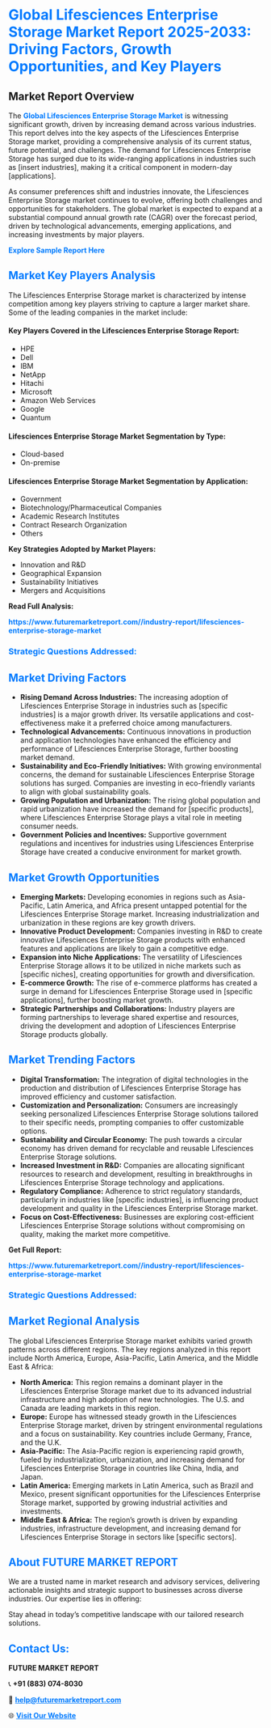 <h1 style="color: #007BFF;">Global Lifesciences Enterprise Storage Market Report 2025-2033: Driving Factors, Growth Opportunities, and Key Players</h1>

<section id="overview">
<h2>Market Report Overview</h2>
<p>The <a href="https://www.futuremarketreport.com//industry-report/lifesciences-enterprise-storage-market" style="color: #007BFF; text-decoration: none;"><strong>Global Lifesciences Enterprise Storage Market</strong></a> is witnessing significant growth, driven by increasing demand across various industries. This report delves into the key aspects of the Lifesciences Enterprise Storage market, providing a comprehensive analysis of its current status, future potential, and challenges. The demand for Lifesciences Enterprise Storage has surged due to its wide-ranging applications in industries such as [insert industries], making it a critical component in modern-day [applications].</p>
<p>As consumer preferences shift and industries innovate, the Lifesciences Enterprise Storage market continues to evolve, offering both challenges and opportunities for stakeholders. The global market is expected to expand at a substantial compound annual growth rate (CAGR) over the forecast period, driven by technological advancements, emerging applications, and increasing investments by major players.</p>
</section>

<section id="overview">
<p><a href="https://www.futuremarketreport.com//request-sample/reportId=51804" style="color: #007BFF; text-decoration: none;"><strong>Explore Sample Report Here</strong></a></p>
</section>

<section id="key-players">
<h2 style="color: #007BFF;">Market Key Players Analysis</h2>
<p>The Lifesciences Enterprise Storage market is characterized by intense competition among key players striving to capture a larger market share. Some of the leading companies in the market include:</p>
<h4>Key Players Covered in the Lifesciences Enterprise Storage Report:</h4>
<ul><li>HPE</li><li>Dell</li><li>IBM</li><li>NetApp</li><li>Hitachi</li><li>Microsoft</li><li>Amazon Web Services</li><li>Google</li><li>Quantum</li></ul>
<h4>Lifesciences Enterprise Storage Market Segmentation by Type:</h4>
<ul><li>Cloud-based</li><li>On-premise</li></ul>

<h4>Lifesciences Enterprise Storage Market Segmentation by Application:</h4>
<ul><li>Government</li><li>Biotechnology/Pharmaceutical Companies</li><li>Academic Research Institutes</li><li>Contract Research Organization</li><li>Others</li></ul>
<p><strong>Key Strategies Adopted by Market Players:</strong></p>
<ul>
<li>Innovation and R&D</li>
<li>Geographical Expansion</li>
<li>Sustainability Initiatives</li>
<li>Mergers and Acquisitions</li>
</ul>
</section>

<section>
<p><strong>Read Full Analysis: </strong></p><a href="https://www.futuremarketreport.com//industry-report/lifesciences-enterprise-storage-market" style="color: #007BFF; text-decoration: none;"><strong>https://www.futuremarketreport.com//industry-report/lifesciences-enterprise-storage-market</strong></a>
<h3 style="color: #007BFF;">Strategic Questions Addressed:</h3>
</section>

<section id="driving-factors">
<h2 style="color: #007BFF;">Market Driving Factors</h2>
<ul>
<li><strong>Rising Demand Across Industries:</strong> The increasing adoption of Lifesciences Enterprise Storage in industries such as [specific industries] is a major growth driver. Its versatile applications and cost-effectiveness make it a preferred choice among manufacturers.</li>
<li><strong>Technological Advancements:</strong> Continuous innovations in production and application technologies have enhanced the efficiency and performance of Lifesciences Enterprise Storage, further boosting market demand.</li>
<li><strong>Sustainability and Eco-Friendly Initiatives:</strong> With growing environmental concerns, the demand for sustainable Lifesciences Enterprise Storage solutions has surged. Companies are investing in eco-friendly variants to align with global sustainability goals.</li>
<li><strong>Growing Population and Urbanization:</strong> The rising global population and rapid urbanization have increased the demand for [specific products], where Lifesciences Enterprise Storage plays a vital role in meeting consumer needs.</li>
<li><strong>Government Policies and Incentives:</strong> Supportive government regulations and incentives for industries using Lifesciences Enterprise Storage have created a conducive environment for market growth.</li>
</ul>
</section>

<section id="growth-opportunities">
<h2 style="color: #007BFF;">Market Growth Opportunities</h2>
<ul>
<li><strong>Emerging Markets:</strong> Developing economies in regions such as Asia-Pacific, Latin America, and Africa present untapped potential for the Lifesciences Enterprise Storage market. Increasing industrialization and urbanization in these regions are key growth drivers.</li>
<li><strong>Innovative Product Development:</strong> Companies investing in R&D to create innovative Lifesciences Enterprise Storage products with enhanced features and applications are likely to gain a competitive edge.</li>
<li><strong>Expansion into Niche Applications:</strong> The versatility of Lifesciences Enterprise Storage allows it to be utilized in niche markets such as [specific niches], creating opportunities for growth and diversification.</li>
<li><strong>E-commerce Growth:</strong> The rise of e-commerce platforms has created a surge in demand for Lifesciences Enterprise Storage used in [specific applications], further boosting market growth.</li>
<li><strong>Strategic Partnerships and Collaborations:</strong> Industry players are forming partnerships to leverage shared expertise and resources, driving the development and adoption of Lifesciences Enterprise Storage products globally.</li>
</ul>
</section>

<section id="trending-factors">
<h2 style="color: #007BFF;">Market Trending Factors</h2>
<ul>
<li><strong>Digital Transformation:</strong> The integration of digital technologies in the production and distribution of Lifesciences Enterprise Storage has improved efficiency and customer satisfaction.</li>
<li><strong>Customization and Personalization:</strong> Consumers are increasingly seeking personalized Lifesciences Enterprise Storage solutions tailored to their specific needs, prompting companies to offer customizable options.</li>
<li><strong>Sustainability and Circular Economy:</strong> The push towards a circular economy has driven demand for recyclable and reusable Lifesciences Enterprise Storage solutions.</li>
<li><strong>Increased Investment in R&D:</strong> Companies are allocating significant resources to research and development, resulting in breakthroughs in Lifesciences Enterprise Storage technology and applications.</li>
<li><strong>Regulatory Compliance:</strong> Adherence to strict regulatory standards, particularly in industries like [specific industries], is influencing product development and quality in the Lifesciences Enterprise Storage market.</li>
<li><strong>Focus on Cost-Effectiveness:</strong> Businesses are exploring cost-efficient Lifesciences Enterprise Storage solutions without compromising on quality, making the market more competitive.</li>
</ul>
</section>

<section>
<p><strong>Get Full Report: </strong></p><a href="https://www.futuremarketreport.com//industry-report/lifesciences-enterprise-storage-market" style="color: #007BFF; text-decoration: none;"><strong>https://www.futuremarketreport.com//industry-report/lifesciences-enterprise-storage-market</strong></a>
<h3 style="color: #007BFF;">Strategic Questions Addressed:</h3>
</section>


<section id="regional-analysis">
<h2 style="color: #007BFF;">Market Regional Analysis</h2>
<p>The global Lifesciences Enterprise Storage market exhibits varied growth patterns across different regions. The key regions analyzed in this report include North America, Europe, Asia-Pacific, Latin America, and the Middle East & Africa:</p>
<ul>
<li><strong>North America:</strong> This region remains a dominant player in the Lifesciences Enterprise Storage market due to its advanced industrial infrastructure and high adoption of new technologies. The U.S. and Canada are leading markets in this region.</li>
<li><strong>Europe:</strong> Europe has witnessed steady growth in the Lifesciences Enterprise Storage market, driven by stringent environmental regulations and a focus on sustainability. Key countries include Germany, France, and the U.K.</li>
<li><strong>Asia-Pacific:</strong> The Asia-Pacific region is experiencing rapid growth, fueled by industrialization, urbanization, and increasing demand for Lifesciences Enterprise Storage in countries like China, India, and Japan.</li>
<li><strong>Latin America:</strong> Emerging markets in Latin America, such as Brazil and Mexico, present significant opportunities for the Lifesciences Enterprise Storage market, supported by growing industrial activities and investments.</li>
<li><strong>Middle East & Africa:</strong> The region’s growth is driven by expanding industries, infrastructure development, and increasing demand for Lifesciences Enterprise Storage in sectors like [specific sectors].</li>
</ul>
</section>

<footer>
<h2 style="color: #007BFF;">About FUTURE MARKET REPORT</h2>
<p>We are a trusted name in market research and advisory services, delivering actionable insights and strategic support to businesses across diverse industries. Our expertise lies in offering:</p>

<p>Stay ahead in today’s competitive landscape with our tailored research solutions.</p>

<h2 style="color: #007BFF;">Contact Us:</h2>
<p><strong>FUTURE MARKET REPORT</strong></p>
<p>📞 <strong>+91 (883) 074-8030</strong></p>
<p>📧 <strong><a href="mailto:help@futuremarketreport.com" style="color: #007BFF;">help@futuremarketreport.com</a></strong></p>
<p>🌐 <strong><a href="https://www.futuremarketreport.com/" style="color: #007BFF;">Visit Our Website</a></strong></p>
</footer>